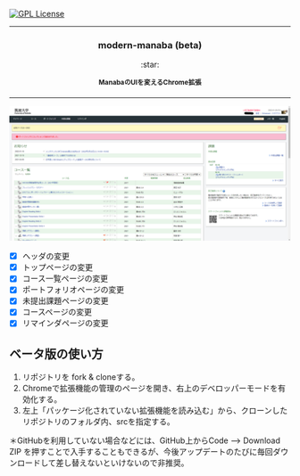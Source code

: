 [![GPL License](http://img.shields.io/badge/license-GPL-blue.svg?style=flat)](LICENSE)

---

<h3 align="center" > modern-manaba (beta) </h3>
<p align="center">
:star:
</p>
<p align="center"> 
<sup>
<b> ManabaのUIを変えるChrome拡張 </b>
</sup>
</p>

--- 
![](screenshot.png)

- [x] ヘッダの変更
- [x] トップページの変更
- [x] コース一覧ページの変更
- [x] ポートフォリオページの変更
- [x] 未提出課題ページの変更
- [x] コースページの変更
- [x] リマインダページの変更

## ベータ版の使い方
1. リポジトリを fork & cloneする。
2. Chromeで拡張機能の管理のページを開き、右上のデベロッパーモードを有効化する。
3. 左上「パッケージ化されていない拡張機能を読み込む」から、クローンしたリポジトリのフォルダ内、srcを指定する。

＊GitHubを利用していない場合などには、GitHub上からCode --> Download ZIP を押すことで入手することもできるが、今後アップデートのたびに毎回ダウンロードして差し替えないといけないので非推奨。
